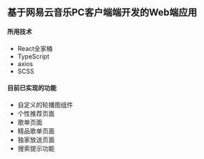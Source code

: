 ## 基于网易云音乐PC客户端端开发的Web端应用

#### 所用技术

- React全家桶
- TypeScript
- axios
- SCSS

#### 目前已实现的功能

- 自定义的轮播图组件
- 个性推荐页面
- 歌单页面
- 精品歌单页面
- 独家放送页面
- 搜索提示功能

  